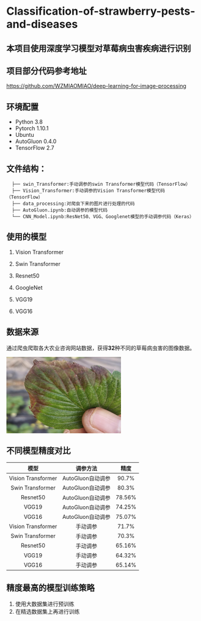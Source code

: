 # Classification-of-strawberry-pests-and-diseases

## 本项目使用深度学习模型对草莓病虫害疾病进行识别

## 项目部分代码参考地址

<https://github.com/WZMIAOMIAO/deep-learning-for-image-processing>

## 环境配置

* Python 3.8
* Pytorch 1.10.1
* Ubuntu
* AutoGluon 0.4.0
* TensorFlow 2.7

## 文件结构：
```
  ├── swin_Transformer:手动调参的swin Transformer模型代码（TensorFlow）
  ├── Vision_Transformer:手动调参的Vision Transformer模型代码（TensorFlow）
  ├── data_processing:对爬虫下来的图片进行处理的代码
  ├── AutoGluon.ipynb:自动调参的模型代码
  └── CNN_Model.ipynb:ResNet50、VGG、Googlenet模型的手动调参代码（Keras）
```

## 使用的模型

1. Vision Transformer

2. Swin Transformer

3. Resnet50

4. GoogleNet

5. VGG19

6. VGG16

## 数据来源

通过爬虫爬取各大农业咨询网站数据，获得**32**种不同的草莓病虫害的图像数据。
<!-- ![草莓疾病——冻害](Example.jpg =100x100)  -->
 <img src="Example.jpg" width = "300" height = "200" alt="草莓疾病——冻害" align=center />

## 不同模型精度对比

|模型|调参方法|精度|
|:------:|:------:|:------:|
|Vision Transformer|AutoGluon自动调参|90.7%|
|Swin Transformer|AutoGluon自动调参|80.3%|
|Resnet50|AutoGluon自动调参|78.56%|
|VGG19|AutoGluon自动调参|74.25%|
|VGG16|AutoGluon自动调参|75.07%|
|Vision Transformer|手动调参|71.7%|
|Swin Transformer|手动调参|70.3%|
|Resnet50|手动调参|65.16%|
|VGG19|手动调参|64.32%|
|VGG16|手动调参|65.14%|

## 精度最高的模型训练策略

1. 使用大数据集进行预训练
2. 在精选数据集上再进行训练

